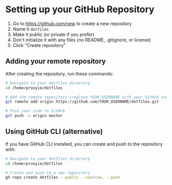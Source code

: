 # Setting up your GitHub Repository

1. Go to https://github.com/new to create a new repository
2. Name it `dotfiles`
3. Make it public (or private if you prefer)
4. Don't initialize it with any files (no README, .gitignore, or license)
5. Click "Create repository"

## Adding your remote repository

After creating the repository, run these commands:

```bash
# Navigate to your dotfiles directory
cd /home/proxyie/dotfiles

# Add the remote repository (replace YOUR_USERNAME with your GitHub username)
git remote add origin https://github.com/YOUR_USERNAME/dotfiles.git

# Push your code to GitHub
git push -u origin master
```

## Using GitHub CLI (alternative)

If you have GitHub CLI installed, you can create and push to the repository with:

```bash
# Navigate to your dotfiles directory
cd /home/proxyie/dotfiles

# Create and push to a new repository
gh repo create dotfiles --public --source=. --push
```
